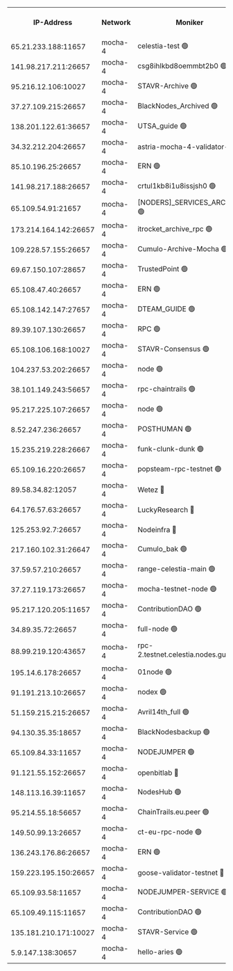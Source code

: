 


<table><tr><th>IP-Address</th><th>Network</th><th>Moniker</th><th>Latest Block Height</th><th>Earliest Block Height</th><th>Catching Up</th><th>Tx Index</th><th>Voting Power</th><th>Version</th><th>Scan Time</th></tr><tr><td>65.21.233.188:11657</td><td>mocha-4</td><td>celestia-test 🟢</td><td>3351637</td><td>0</td><td>False</td><td>on</td><td>0</td><td>3.0.1</td><td>2024-11-27T09:40:26.743302084UTC</td></tr><tr><td>141.98.217.211:26657</td><td>mocha-4</td><td>csg8ihlkbd8oemmbt2b0 🟢</td><td>3351608</td><td>1</td><td>False</td><td>on</td><td>0</td><td></td><td>2024-11-27T09:37:58.160498466UTC</td></tr><tr><td>95.216.12.106:10027</td><td>mocha-4</td><td>STAVR-Archive 🟢</td><td>3351608</td><td>1</td><td>False</td><td>on</td><td>0</td><td>3.0.1</td><td>2024-11-27T09:38:02.785138160UTC</td></tr><tr><td>37.27.109.215:26657</td><td>mocha-4</td><td>BlackNodes_Archived 🟢</td><td>3351609</td><td>1</td><td>False</td><td>off</td><td>0</td><td>3.0.1</td><td>2024-11-27T09:38:07.406733538UTC</td></tr><tr><td>138.201.122.61:36657</td><td>mocha-4</td><td>UTSA_guide 🟢</td><td>3351610</td><td>1</td><td>False</td><td>on</td><td>0</td><td>3.0.1</td><td>2024-11-27T09:38:11.953399163UTC</td></tr><tr><td>34.32.212.204:26657</td><td>mocha-4</td><td>astria-mocha-4-validator-1 🔴</td><td>3351610</td><td>1</td><td>False</td><td>on</td><td>10509044</td><td>3.0.0-mocha</td><td>2024-11-27T09:38:12.330289435UTC</td></tr><tr><td>85.10.196.25:26657</td><td>mocha-4</td><td>ERN 🟢</td><td>3351612</td><td>1</td><td>False</td><td>on</td><td>0</td><td>3.0.1</td><td>2024-11-27T09:38:21.438483534UTC</td></tr><tr><td>141.98.217.188:26657</td><td>mocha-4</td><td>crtul1kb8i1u8issjsh0 🟢</td><td>3351615</td><td>1</td><td>False</td><td>on</td><td>0</td><td></td><td>2024-11-27T09:38:34.623284695UTC</td></tr><tr><td>65.109.54.91:21657</td><td>mocha-4</td><td>[NODERS]_SERVICES_ARCHIVE 🟢</td><td>3351618</td><td>1</td><td>False</td><td>on</td><td>0</td><td>3.0.0-mocha</td><td>2024-11-27T09:38:54.007399821UTC</td></tr><tr><td>173.214.164.142:26657</td><td>mocha-4</td><td>itrocket_archive_rpc 🟢</td><td>3351621</td><td>1</td><td>False</td><td>on</td><td>0</td><td>3.0.1</td><td>2024-11-27T09:39:06.043471838UTC</td></tr><tr><td>109.228.57.155:26657</td><td>mocha-4</td><td>Cumulo-Archive-Mocha 🟢</td><td>3351623</td><td>1</td><td>False</td><td>on</td><td>0</td><td>3.0.1</td><td>2024-11-27T09:39:19.083120636UTC</td></tr><tr><td>69.67.150.107:28657</td><td>mocha-4</td><td>TrustedPoint 🟢</td><td>3351624</td><td>1</td><td>False</td><td>on</td><td>0</td><td>3.0.0-mocha</td><td>2024-11-27T09:39:19.932347300UTC</td></tr><tr><td>65.108.47.40:26657</td><td>mocha-4</td><td>ERN 🟢</td><td>3351628</td><td>1</td><td>False</td><td>on</td><td>0</td><td>3.0.1</td><td>2024-11-27T09:39:42.490670970UTC</td></tr><tr><td>65.108.142.147:27657</td><td>mocha-4</td><td>DTEAM_GUIDE 🟢</td><td>3351632</td><td>1</td><td>False</td><td>on</td><td>0</td><td>3.0.1</td><td>2024-11-27T09:40:00.378972210UTC</td></tr><tr><td>89.39.107.130:26657</td><td>mocha-4</td><td>RPC 🟢</td><td>3351632</td><td>1</td><td>False</td><td>on</td><td>0</td><td>3.0.1</td><td>2024-11-27T09:40:00.865903765UTC</td></tr><tr><td>65.108.106.168:10027</td><td>mocha-4</td><td>STAVR-Consensus 🟢</td><td>3351635</td><td>1</td><td>False</td><td>on</td><td>0</td><td>3.0.1</td><td>2024-11-27T09:40:19.129221456UTC</td></tr><tr><td>104.237.53.202:26657</td><td>mocha-4</td><td>node 🟢</td><td>3351637</td><td>1</td><td>False</td><td>on</td><td>0</td><td>3.0.0-mocha</td><td>2024-11-27T09:40:28.780609970UTC</td></tr><tr><td>38.101.149.243:56657</td><td>mocha-4</td><td>rpc-chaintrails 🟢</td><td>3351638</td><td>1</td><td>False</td><td>on</td><td>0</td><td>3.0.1</td><td>2024-11-27T09:40:32.341178317UTC</td></tr><tr><td>95.217.225.107:26657</td><td>mocha-4</td><td>node 🟢</td><td>3351638</td><td>1</td><td>False</td><td>on</td><td>0</td><td>3.0.1</td><td>2024-11-27T09:40:33.461662257UTC</td></tr><tr><td>8.52.247.236:26657</td><td>mocha-4</td><td>POSTHUMAN 🟢</td><td>3351639</td><td>1</td><td>False</td><td>on</td><td>0</td><td>3.0.1</td><td>2024-11-27T09:40:36.591193789UTC</td></tr><tr><td>15.235.219.228:26667</td><td>mocha-4</td><td>funk-clunk-dunk 🟢</td><td>3140052</td><td>1</td><td>False</td><td>off</td><td>0</td><td>2.2.0</td><td>2024-11-27T09:40:46.921636063UTC</td></tr><tr><td>65.109.16.220:26657</td><td>mocha-4</td><td>popsteam-rpc-testnet 🟢</td><td>3351642</td><td>1</td><td>False</td><td>on</td><td>0</td><td>3.0.1</td><td>2024-11-27T09:40:52.122486450UTC</td></tr><tr><td>89.58.34.82:12057</td><td>mocha-4</td><td>Wetez 🔴</td><td>3351645</td><td>1</td><td>False</td><td>off</td><td>148501</td><td>3.0.0-mocha</td><td>2024-11-27T09:41:10.318463097UTC</td></tr><tr><td>64.176.57.63:26657</td><td>mocha-4</td><td>LuckyResearch 🔴</td><td>3351615</td><td>1582001</td><td>False</td><td>off</td><td>1075</td><td>3.0.1</td><td>2024-11-27T09:38:36.868758498UTC</td></tr><tr><td>125.253.92.7:26657</td><td>mocha-4</td><td>Nodeinfra 🔴</td><td>3351615</td><td>2070001</td><td>False</td><td>on</td><td>500001</td><td>3.0.1</td><td>2024-11-27T09:38:35.637061248UTC</td></tr><tr><td>217.160.102.31:26647</td><td>mocha-4</td><td>Cumulo_bak 🟢</td><td>3351634</td><td>2300001</td><td>False</td><td>on</td><td>0</td><td>3.0.1</td><td>2024-11-27T09:40:11.990327400UTC</td></tr><tr><td>37.59.57.210:26657</td><td>mocha-4</td><td>range-celestia-main 🟢</td><td>3351645</td><td>2589477</td><td>False</td><td>off</td><td>0</td><td>3.0.0-mocha</td><td>2024-11-27T09:41:10.804096639UTC</td></tr><tr><td>37.27.119.173:26657</td><td>mocha-4</td><td>mocha-testnet-node 🟢</td><td>3351635</td><td>2631379</td><td>False</td><td>on</td><td>0</td><td>3.0.1</td><td>2024-11-27T09:40:18.618717726UTC</td></tr><tr><td>95.217.120.205:11657</td><td>mocha-4</td><td>ContributionDAO 🟢</td><td>3351638</td><td>2723055</td><td>False</td><td>on</td><td>0</td><td>3.0.0-mocha</td><td>2024-11-27T09:40:31.389672782UTC</td></tr><tr><td>34.89.35.72:26657</td><td>mocha-4</td><td>full-node 🟢</td><td>3140052</td><td>2766149</td><td>False</td><td>on</td><td>0</td><td>2.1.2</td><td>2024-11-27T09:40:41.579768871UTC</td></tr><tr><td>88.99.219.120:43657</td><td>mocha-4</td><td>rpc-2.testnet.celestia.nodes.guru 🟢</td><td>3351634</td><td>2866275</td><td>False</td><td>on</td><td>0</td><td>3.0.1</td><td>2024-11-27T09:40:11.511864608UTC</td></tr><tr><td>195.14.6.178:26657</td><td>mocha-4</td><td>01node 🟢</td><td>3351629</td><td>2943001</td><td>False</td><td>on</td><td>0</td><td>3.0.1</td><td>2024-11-27T09:39:49.127156727UTC</td></tr><tr><td>91.191.213.10:26657</td><td>mocha-4</td><td>nodex 🟢</td><td>3351620</td><td>2954501</td><td>False</td><td>off</td><td>0</td><td>3.0.1</td><td>2024-11-27T09:39:01.261757424UTC</td></tr><tr><td>51.159.215.215:26657</td><td>mocha-4</td><td>Avril14th_full 🟢</td><td>3351630</td><td>3022001</td><td>False</td><td>on</td><td>0</td><td>3.0.1</td><td>2024-11-27T09:39:51.636119957UTC</td></tr><tr><td>94.130.35.35:18657</td><td>mocha-4</td><td>BlackNodesbackup 🟢</td><td>3351647</td><td>3099501</td><td>False</td><td>on</td><td>0</td><td>3.0.0-mocha</td><td>2024-11-27T09:41:20.261849352UTC</td></tr><tr><td>65.109.84.33:11657</td><td>mocha-4</td><td>NODEJUMPER 🟢</td><td>3351638</td><td>3214501</td><td>False</td><td>off</td><td>0</td><td>3.0.0-mocha</td><td>2024-11-27T09:40:32.900201386UTC</td></tr><tr><td>91.121.55.152:26657</td><td>mocha-4</td><td>openbitlab 🔴</td><td>3351613</td><td>3219298</td><td>False</td><td>off</td><td>501058</td><td>3.0.0-mocha</td><td>2024-11-27T09:38:28.026709149UTC</td></tr><tr><td>148.113.16.39:11657</td><td>mocha-4</td><td>NodesHub 🟢</td><td>3351625</td><td>3230691</td><td>False</td><td>on</td><td>0</td><td>3.0.0-mocha</td><td>2024-11-27T09:39:27.524317541UTC</td></tr><tr><td>95.214.55.18:56657</td><td>mocha-4</td><td>ChainTrails.eu.peer 🟢</td><td>3351611</td><td>3249501</td><td>False</td><td>on</td><td>0</td><td>3.0.1</td><td>2024-11-27T09:38:16.884476898UTC</td></tr><tr><td>149.50.99.13:26657</td><td>mocha-4</td><td>ct-eu-rpc-node 🟢</td><td>3351639</td><td>3249501</td><td>False</td><td>on</td><td>0</td><td>3.0.0-mocha</td><td>2024-11-27T09:40:37.121412090UTC</td></tr><tr><td>136.243.176.86:26657</td><td>mocha-4</td><td>ERN 🟢</td><td>3351637</td><td>3270501</td><td>False</td><td>off</td><td>0</td><td>3.0.1</td><td>2024-11-27T09:40:27.670274702UTC</td></tr><tr><td>159.223.195.150:26657</td><td>mocha-4</td><td>goose-validator-testnet 🔴</td><td>3351642</td><td>3318889</td><td>False</td><td>on</td><td>4017</td><td>3.0.1</td><td>2024-11-27T09:40:55.388821953UTC</td></tr><tr><td>65.109.93.58:11657</td><td>mocha-4</td><td>NODEJUMPER-SERVICE 🟢</td><td>3351647</td><td>3347400</td><td>False</td><td>off</td><td>0</td><td>3.0.0-mocha</td><td>2024-11-27T09:41:19.922091929UTC</td></tr><tr><td>65.109.49.115:11657</td><td>mocha-4</td><td>ContributionDAO 🟢</td><td>3351624</td><td>3347677</td><td>False</td><td>off</td><td>0</td><td>3.0.0-mocha</td><td>2024-11-27T09:39:20.432133049UTC</td></tr><tr><td>135.181.210.171:10027</td><td>mocha-4</td><td>STAVR-Service 🟢</td><td>3351636</td><td>3348001</td><td>False</td><td>on</td><td>0</td><td>3.0.1</td><td>2024-11-27T09:40:24.138429056UTC</td></tr><tr><td>5.9.147.138:30657</td><td>mocha-4</td><td>hello-aries 🟢</td><td>3351623</td><td>3350501</td><td>False</td><td>off</td><td>0</td><td>3.0.0-mocha</td><td>2024-11-27T09:39:14.566205662UTC</td></tr></table>